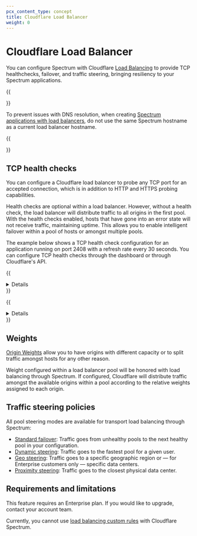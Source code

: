 ```yaml
---
pcx_content_type: concept
title: Cloudflare Load Balancer
weight: 0
---
```


# Cloudflare Load Balancer

You can configure Spectrum with Cloudflare [Load Balancing](/load-balancing/) to provide TCP healthchecks, failover, and traffic steering, bringing resiliency to your Spectrum applications.

{{<Aside type="note">}}

To prevent issues with DNS resolution, when creating [Spectrum applications with load balancers](/spectrum/get-started/#create-a-spectrum-application-using-a-load-balancer), do not use the same Spectrum hostname as a current load balancer hostname.

{{</Aside>}}

## TCP health checks

You can configure a Cloudflare load balancer to probe any TCP port for an accepted connection, which is in addition to HTTP and HTTPS probing capabilities.

Health checks are optional within a load balancer. However, without a health check, the load balancer will distribute traffic to all origins in the first pool. With the health checks enabled, hosts that have gone into an error state will not receive traffic, maintaining uptime. This allows you to enable intelligent failover within a pool of hosts or amongst multiple pools.

The example below shows a TCP health check configuration for an application running on port 2408 with a refresh rate every 30 seconds. You can configure TCP health checks through the dashboard or through Cloudflare's API.

{{<details header="TCP health check - Dashboard example">}}

![Manage monitors dialog with TCP health check running on port 2408 and a 30 second refresh rate](/images/spectrum/spectrum-tcp-check.png)

{{</details>}}

{{<details header="TCP health check - API example">}}

```bash
curl 'https://api.cloudflare.com/client/v4/organizations/{ORG_ID}/load_balancers/monitors'  \
-H 'Content-Type: application/json' \
-H 'X-Auth-Email: user@example.com' \
-H 'X-Auth-Key: 00000000000' \
-X POST --data '{"description":"Spectrum Health Check","type":"tcp","port":2048,"interval":30,"retries":2,"timeout":5,"method":"connection_established"}'
```

```json
{
  "description": "Spectrum Health Check",
  "type": "tcp",
  "port": 2048,
  "interval": 30,
  "retries": 2,
  "timeout": 5,
  "method": "connection_established"
}
```

{{</details>}}

## Weights

[Origin Weights](/load-balancing/understand-basics/traffic-steering/origin-level-steering/#weights) allow you to have origins with different capacity or to split traffic amongst hosts for any other reason.

Weight configured within a load balancer pool will be honored with load balancing through Spectrum. If configured, Cloudflare will distribute traffic amongst the available origins within a pool according to the relative weights assigned to each origin.

## Traffic steering policies

All pool steering modes are available for transport load balancing through Spectrum:

- [Standard failover](/load-balancing/understand-basics/traffic-steering/steering-policies/standard-options/#off---failover): Traffic goes from unhealthy pools to the next healthy pool in your configuration.
- [Dynamic steering](/load-balancing/understand-basics/traffic-steering/steering-policies/dynamic-steering/): Traffic goes to the fastest pool for a given user.
- [Geo steering](/load-balancing/understand-basics/traffic-steering/steering-policies/geo-steering/): Traffic goes to a specific geographic region or — for Enterprise customers only — specific data centers.
- [Proximity steering](/load-balancing/understand-basics/traffic-steering/steering-policies/proximity-steering/): Traffic goes to the closest physical data center.

## Requirements and limitations

This feature requires an Enterprise plan. If you would like to upgrade, contact your account team.

Currently, you cannot use [load balancing custom rules](/load-balancing/additional-options/load-balancing-rules/) with Cloudflare Spectrum.